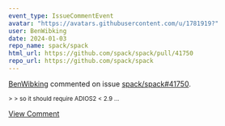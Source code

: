```yaml
---
event_type: IssueCommentEvent
avatar: "https://avatars.githubusercontent.com/u/1781919?"
user: BenWibking
date: 2024-01-03
repo_name: spack/spack
html_url: https://github.com/spack/spack/pull/41750
repo_url: https://github.com/spack/spack
---
```


<a href='https://github.com/BenWibking' target='_blank'>BenWibking</a> commented on issue <a href='https://github.com/spack/spack/pull/41750' target='_blank'>spack/spack#41750</a>.

<small>> > so it should require ADIOS2 < 2.9...</small>

<a href='https://github.com/spack/spack/pull/41750' target='_blank'>View Comment</a>